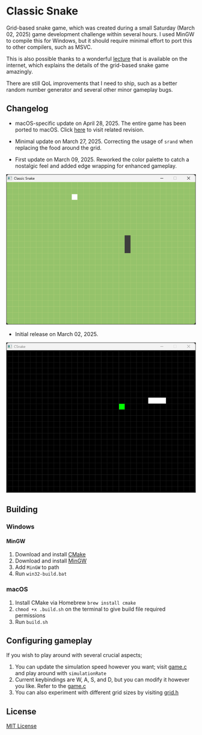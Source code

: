 # Classic Snake

Grid-based snake game, which was created during a small Saturday (March 02, 2025) game development challenge within
several hours. I used MinGW to compile this for Windows, but it should require minimal effort to port this to other
compilers, such as MSVC.

This is also possible thanks to a
wonderful [lecture](https://www.kosbie.net/cmu/fall-10/15-110/handouts/snake/snake.html#:~:text=In%20the%20game%20of%20Snake,as%20possible%20before%20that%20happens.)
that is available on the internet, which explains the details of the grid-based snake game amazingly.

There are still QoL improvements that I need to ship, such as a better random number generator and several other minor
gameplay bugs.

## Changelog

- macOS-specific update on April 28, 2025. The entire game has been ported to
  macOS. Click [here](https://github.com/iozsaygi/c-snake/commit/f9edf915b0a537853065e19c1cd98fee2cf35cc1) to visit
  related revision.

- Minimal update on March 27, 2025. Correcting the usage of `srand` when replacing the food around the grid.

- First update on March 09, 2025. Reworked the color palette to catch a nostalgic feel and added edge wrapping for
  enhanced gameplay.

<p align="center">
    <img alt="Gameplay footage" src="https://github.com/iozsaygi/c-snake/blob/main/assets/gameplay-first-update.gif?raw=true">
</p>

- Initial release on March 02, 2025.

<p align="center">
    <img alt="Gameplay footage" src="https://github.com/iozsaygi/c-snake/blob/main/assets/gameplay.gif?raw=true">
</p>

## Building

### Windows

#### MinGW

1. Download and install [CMake](https://cmake.org/)
2. Download and install [MinGW](https://sourceforge.net/projects/mingw/)
3. Add `MinGW` to path
4. Run `win32-build.bat`

### macOS

1. Install CMake via Homebrew `brew install cmake`
2. `chmod +x .build.sh` on the terminal to give build file required permissions
3. Run `build.sh`

## Configuring gameplay

If you wish to play around with several crucial aspects;

1. You can update the simulation speed however you want;
   visit [game.c](https://github.com/iozsaygi/c-snake/blob/main/src/game.c) and play around with `simulationRate`
2. Current keybindings are W, A, S, and D, but you can modify it however you like. Refer to
   the [game.c](https://github.com/iozsaygi/c-snake/blob/main/src/game.c)
3. You can also experiment with different grid sizes by
   visiting [grid.h](https://github.com/iozsaygi/c-snake/blob/main/include/grid.h)

## License

[MIT License](https://github.com/iozsaygi/c-snake/blob/main/LICENSE)
